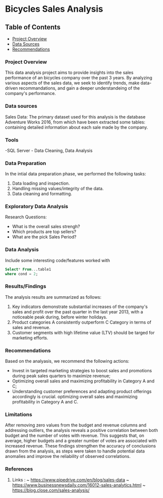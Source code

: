 # Bicycles Sales Analysis

## Table of Contents
- [Project Overview](#project-overview)
- [Data Sources](#data-sources)
- [Recommendations](#recomendations-)
  

### Project Overview

This data analysis project aims to provide insights into the sales performance of an bicycles company over the past 3 years. By analyzing various aspects of the sales data, we seek to identify trends, make data-driven recommandations, and gain a deeper understandeing of the company's performance.

### Data sources

Sales Data: The primary dataset used for this analysis is the database Adventure Works 2016, from which have been extracted some tables: containing detailed information about each sale made by the company.

### Tools

-SQL Server - Data Cleaning, Data Analysis




### Data Preparation

In the intial data preparation phase, we performed the following tasks:
1. Data loading and inspection.
2. Handling missing values/integrity of the data.
3. Data cleaning and formatting.




### Exploratory Data Analysis
 
 Research Questions:
-  What is the overall sales strengh?
-  Which products are top sellers?
-  What are the pick Sales Period?

  ### Data Analysis
Include some interesting code/features worked with

``` sql
Select* From...table1
where cond = 2;
```

### Results/Findings
The analysis results are summarized as follows:
1. Key indicators demonstrate substantial increases of the company's sales and profit over the past quarter in the last year 2013, with a noticeable peak during, before winter holidays.
2. Product categories A consistently outperform C Category in terms of sales and revenue. 
3. Customer segments with high lifetime value (LTV) should be targed for marketing efforts.




### Recommendations 
Based on the analyasis, we recommend  the following actions:
- Invest in targeted marketing strategies to boost sales and promotions during peak sales quarters to maximize revenue;
- Optimizing overall sales and maximizing profitability in Category A and C;
- Understanding customer preferences and adapting product offerings accordingly is crucial.  optimizing overall sales and maximizing profitability in Category A and C.


### Limitations

 After removing zero values from the budget and revenue columns and addressing outliers, the analysis reveals a positive correlation between both budget and the number of votes with revenue. This suggests that, on average, higher budgets and a greater number of votes are associated with increased revenue. These findings strengthen the accuracy of conclusions drawn from the analysis, as steps were taken to handle potential data anomalies and improve the reliability of observed correlations.

### References

1. Links : ~  https://www.pipedrive.com/en/blog/sales-data
           ~  https://www.businessnewsdaily.com/16012-sales-analytics.html
           ~  https://blog.close.com/sales-analysis/  
  
  

